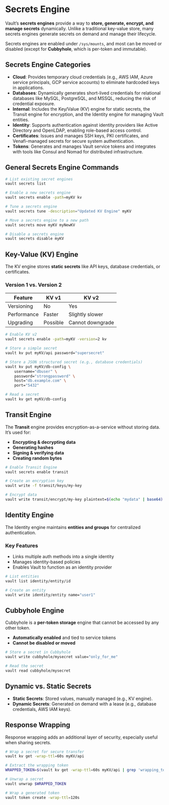 # Secrets Engine

Vault’s **secrets engines** provide a way to **store, generate, encrypt, and manage secrets** dynamically. Unlike a traditional key-value store, many secrets engines generate secrets on demand and manage their lifecycle.

Secrets engines are enabled under `/sys/mounts`, and most can be moved or disabled (except for **Cubbyhole**, which is per-token and immutable).

## Secrets Engine Categories

- **Cloud**: Provides temporary cloud credentials (e.g., AWS IAM, Azure service principals, GCP service accounts) to eliminate hardcoded keys in applications.
- **Databases**: Dynamically generates short-lived credentials for relational databases like MySQL, PostgreSQL, and MSSQL, reducing the risk of credential exposure.
- **Internal**: Includes the Key/Value (KV) engine for static secrets, the Transit engine for encryption, and the Identity engine for managing Vault entities.
- **Identity**: Supports authentication against identity providers like Active Directory and OpenLDAP, enabling role-based access control.
- **Certificates**: Issues and manages SSH keys, PKI certificates, and Venafi-managed secrets for secure system authentication.
- **Tokens**: Generates and manages Vault service tokens and integrates with tools like Consul and Nomad for distributed infrastructure.

## General Secrets Engine Commands

```bash
# List existing secret engines
vault secrets list

# Enable a new secrets engine
vault secrets enable -path=myKV kv

# Tune a secrets engine
vault secrets tune -description="Updated KV Engine" myKV

# Move a secrets engine to a new path
vault secrets move myKV myNewKV

# Disable a secrets engine
vault secrets disable myKV
```

## Key-Value (KV) Engine

The KV engine stores **static secrets** like API keys, database credentials, or certificates.

### **Version 1 vs. Version 2**

| Feature | KV v1 | KV v2 |
| --- | --- | --- |
| Versioning | No | Yes |
| Performance | Faster | Slightly slower |
| Upgrading | Possible | Cannot downgrade |

```bash
# Enable KV v2
vault secrets enable -path=myKV -version=2 kv

# Store a simple secret
vault kv put myKV/api password="supersecret"

# Store a JSON structured secret (e.g., database credentials)
vault kv put myKV/db-config \
    username="dbuser" \
    password="strongpassword" \
    host="db.example.com" \
    port="5432"

# Read a secret
vault kv get myKV/db-config
```

## Transit Engine

The **Transit** engine provides encryption-as-a-service without storing data. It’s used for:

- **Encrypting & decrypting data**
- **Generating hashes**
- **Signing & verifying data**
- **Creating random bytes**

```bash
# Enable Transit Engine
vault secrets enable transit

# Create an encryption key
vault write -f transit/keys/my-key

# Encrypt data
vault write transit/encrypt/my-key plaintext=$(echo "mydata" | base64)
```

## Identity Engine

The Identity engine maintains **entities and groups** for centralized authentication.

### **Key Features**

- Links multiple auth methods into a single identity
- Manages identity-based policies
- Enables Vault to function as an identity provider

```bash
# List entities
vault list identity/entity/id

# Create an entity
vault write identity/entity name="user1"
```

## Cubbyhole Engine

Cubbyhole is a **per-token storage** engine that cannot be accessed by any other token.

- **Automatically enabled** and tied to service tokens
- **Cannot be disabled or moved**

```bash
# Store a secret in Cubbyhole
vault write cubbyhole/mysecret value="only_for_me"

# Read the secret
vault read cubbyhole/mysecret
```

## Dynamic vs. Static Secrets

- **Static Secrets**: Stored values, manually managed (e.g., KV engine).
- **Dynamic Secrets**: Generated on demand with a lease (e.g., database credentials, AWS IAM keys).

## Response Wrapping

Response wrapping adds an additional layer of security, especially useful when sharing secrets.

```bash
# Wrap a secret for secure transfer
vault kv get -wrap-ttl=60s myKV/api

# Extract the wrapping token
WRAPPED_TOKEN=$(vault kv get -wrap-ttl=60s myKV/api | grep 'wrapping_token' | awk '{print $2}')

# Unwrap a secret
vault unwrap $WRAPPED_TOKEN

# Wrap a generated token
vault token create -wrap-ttl=120s
```